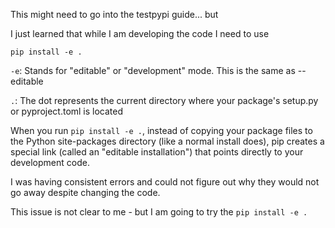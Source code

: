 This might need to go into the testpypi guide... but 

I just learned that while I am developing the code I need to use

`pip install -e .`

`-e`: Stands for "editable" or "development" mode. This is the same as --editable

`.`: The dot represents the current directory where your package's setup.py or pyproject.toml is located

When you run `pip install -e .`, instead of copying your package files to the Python site-packages directory (like a normal install does), pip creates a special link (called an "editable installation") that points directly to your development code.

I was having consistent errors and could not figure out why they would not go away despite changing the code.

This issue is not clear to me - but I am going to try the `pip install -e .`